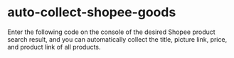 # auto-collect-shopee-goods
Enter the following code on the console of the desired Shopee product search result, and you can automatically collect the title, picture link, price, and product link of all products.
